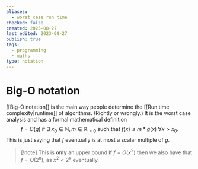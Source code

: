 ```yaml
---
aliases:
  - worst case run time
checked: false
created: 2023-08-27
last_edited: 2023-08-27
publish: true
tags:
  - programming
  - maths
type: notation
---
```

# Big-O notation

[[Big-O notation]] is the main way people determine the [[Run time complexity|runtime]] of algorithms. (Rightly or wrongly.) It is the worst case analysis and has a formal mathematical definition
$$ f = O(g) \mbox{ if } \exists \ x_0 \in \mathbb{N}, m \in \mathbb{R}_{>0} \mbox{ such that } f(x) \leq m \ast g(x)\ \forall x > x_0.$$
This is just saying that $f$ eventually is at most a scalar multiple of $g$.

> [!note] This is **only** an upper bound
> If $f = O(x^2)$ then we also have that $f = O(2^n)$, as $x^2 < 2^x$ eventually.
>

